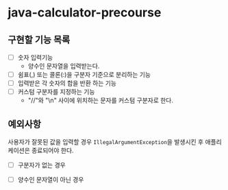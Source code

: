 # java-calculator-precourse

## 구현할 기능 목록

- [ ] 숫자 입력기능
    - 양수인 문자열을 입력받는다.
- [ ] 쉼표(,) 또는 콜론(:)을 구분자 기준으로 분리하는 기능
- [ ] 입력받은 각 숫자의 합을 반환 하는 기능
- [ ] 커스텀 구분자를 지정하는 기능
    - "//"와 "\n" 사이에 위치하는 문자를 커스텀 구분자로 한다.

## 예외사항

사용자가 잘못된 값을 입력할 경우 ```IllegalArgumentException```을 발생시킨 후 애플리케이션은 종료되어야 한다.

- [ ] 구분자가 없는 경우
- [ ] 양수인 문자열이 아닌 경우

